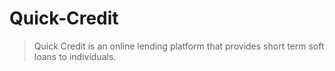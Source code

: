 # Quick-Credit

> Quick Credit is an online lending platform that provides short term soft loans to individuals.
